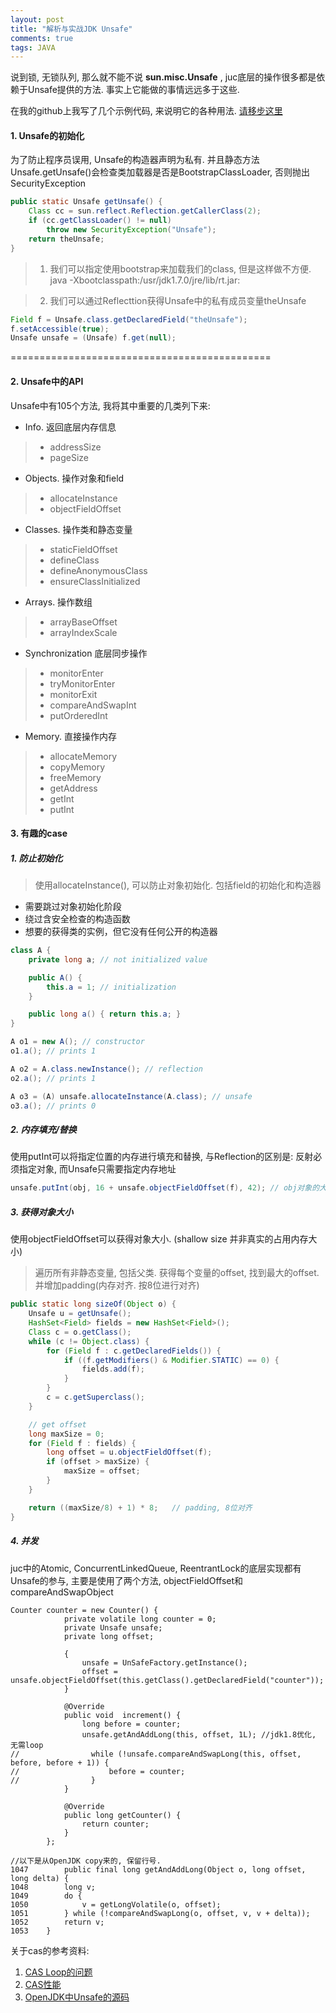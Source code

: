```yaml
---
layout: post
title: "解析与实战JDK Unsafe"
comments: true
tags: JAVA
---
```


说到锁, 无锁队列, 那么就不能不说 **sun.misc.Unsafe** , juc底层的操作很多都是依赖于Unsafe提供的方法. 事实上它能做的事情远远多于这些.

在我的github上我写了几个示例代码, 来说明它的各种用法. [请移步这里](https://github.com/zhwbqd/java/tree/master/java_conclusion/src/main/java/zhwb/study/unsafe)

#### 1. Unsafe的初始化

为了防止程序员误用, Unsafe的构造器声明为私有. 并且静态方法Unsafe.getUnsafe()会检查类加载器是否是BootstrapClassLoader, 否则抛出SecurityException

```java
public static Unsafe getUnsafe() {
    Class cc = sun.reflect.Reflection.getCallerClass(2);
    if (cc.getClassLoader() != null)
        throw new SecurityException("Unsafe");
    return theUnsafe;
}
```

> 1. 我们可以指定使用bootstrap来加载我们的class, 但是这样做不方便.  java -Xbootclasspath:/usr/jdk1.7.0/jre/lib/rt.jar:

> 2. 我们可以通过Reflecttion获得Unsafe中的私有成员变量theUnsafe

```java
Field f = Unsafe.class.getDeclaredField("theUnsafe");
f.setAccessible(true);
Unsafe unsafe = (Unsafe) f.get(null);
```

=============================================

#### 2. Unsafe中的API

Unsafe中有105个方法, 我将其中重要的几类列下来:

* Info. 返回底层内存信息

> * addressSize 
> * pageSize

* Objects. 操作对象和field

> * allocateInstance
> * objectFieldOffset

* Classes. 操作类和静态变量

> * staticFieldOffset
> * defineClass
> * defineAnonymousClass
> * ensureClassInitialized

* Arrays. 操作数组

> * arrayBaseOffset
> * arrayIndexScale

* Synchronization 底层同步操作

> * monitorEnter
> * tryMonitorEnter
> * monitorExit
> * compareAndSwapInt
> * putOrderedInt

* Memory. 直接操作内存

> * allocateMemory
> * copyMemory
> * freeMemory
> * getAddress
> * getInt
> * putInt

#### 3. 有趣的case

##### 1. 防止初始化

> 使用allocateInstance(), 可以防止对象初始化. 包括field的初始化和构造器

* 需要跳过对象初始化阶段
* 绕过含安全检查的构造函数
* 想要的获得类的实例，但它没有任何公开的构造器


```java
class A {
    private long a; // not initialized value

    public A() {
        this.a = 1; // initialization
    }

    public long a() { return this.a; }
}

A o1 = new A(); // constructor
o1.a(); // prints 1

A o2 = A.class.newInstance(); // reflection
o2.a(); // prints 1

A o3 = (A) unsafe.allocateInstance(A.class); // unsafe
o3.a(); // prints 0
```

##### 2. 内存填充/替换

使用putInt可以将指定位置的内存进行填充和替换, 与Reflection的区别是: 反射必须指定对象, 而Unsafe只需要指定内存地址

```java
unsafe.putInt(obj, 16 + unsafe.objectFieldOffset(f), 42); // obj对象的大小在32位系统中占16位, 故可以将相邻的obj中字段进行赋值
```

##### 3. 获得对象大小

使用objectFieldOffset可以获得对象大小. (shallow size 并非真实的占用内存大小)

> 遍历所有非静态变量, 包括父类. 获得每个变量的offset, 找到最大的offset. 并增加padding(内存对齐. 按8位进行对齐)

```java
public static long sizeOf(Object o) {
    Unsafe u = getUnsafe();
    HashSet<Field> fields = new HashSet<Field>();
    Class c = o.getClass();
    while (c != Object.class) {
        for (Field f : c.getDeclaredFields()) {
            if ((f.getModifiers() & Modifier.STATIC) == 0) {
                fields.add(f);
            }
        }
        c = c.getSuperclass();
    }

    // get offset
    long maxSize = 0;
    for (Field f : fields) {
        long offset = u.objectFieldOffset(f);
        if (offset > maxSize) {
            maxSize = offset;
        }
    }

    return ((maxSize/8) + 1) * 8;   // padding, 8位对齐
}
```

##### 4. 并发

juc中的Atomic, ConcurrentLinkedQueue, ReentrantLock的底层实现都有Unsafe的参与, 主要是使用了两个方法, objectFieldOffset和compareAndSwapObject

```
Counter counter = new Counter() {
            private volatile long counter = 0;
            private Unsafe unsafe;
            private long offset;

            {
                unsafe = UnSafeFactory.getInstance();
                offset = unsafe.objectFieldOffset(this.getClass().getDeclaredField("counter"));
            }

            @Override
            public void  increment() {
                long before = counter;
                unsafe.getAndAddLong(this, offset, 1L); //jdk1.8优化, 无需loop
//                while (!unsafe.compareAndSwapLong(this, offset, before, before + 1)) {
//                    before = counter;
//                }
            }

            @Override
            public long getCounter() {
                return counter;
            }
        };
		
//以下是从OpenJDK copy来的, 保留行号.
1047		public final long getAndAddLong(Object o, long offset, long delta) {
1048        long v;
1049        do {
1050            v = getLongVolatile(o, offset);
1051        } while (!compareAndSwapLong(o, offset, v, v + delta));
1052        return v;
1053    }
```

关于cas的参考资料: 

1. [CAS Loop的问题](http://cs.oswego.edu/pipermail/concurrency-interest/2014-May/012705.html)
2. [CAS性能](https://blogs.oracle.com/dave/entry/atomic_fetch_and_add_vs)
3. [OpenJDK中Unsafe的源码](http://grepcode.com/file/repository.grepcode.com/java/root/jdk/openjdk/8-b132/sun/misc/Unsafe.java?av=f)
